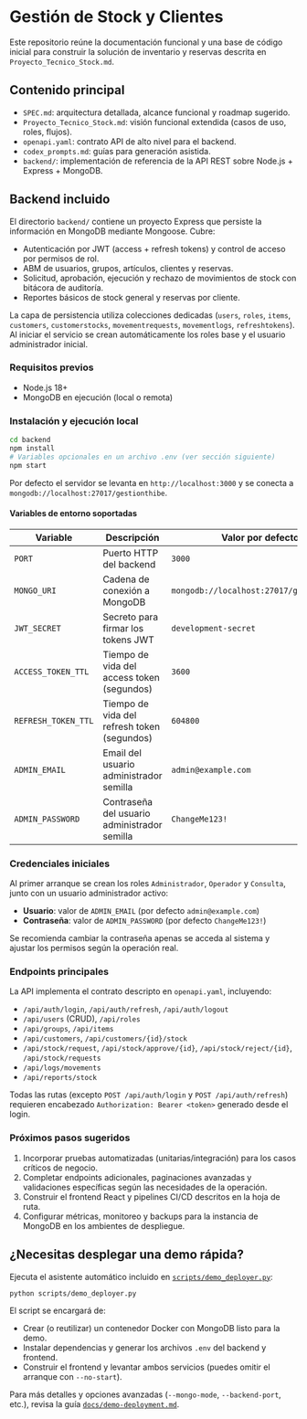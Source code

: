 # Gestión de Stock y Clientes

Este repositorio reúne la documentación funcional y una base de código inicial para construir la solución de inventario y reservas descrita en `Proyecto_Tecnico_Stock.md`.

## Contenido principal

- `SPEC.md`: arquitectura detallada, alcance funcional y roadmap sugerido.
- `Proyecto_Tecnico_Stock.md`: visión funcional extendida (casos de uso, roles, flujos).
- `openapi.yaml`: contrato API de alto nivel para el backend.
- `codex_prompts.md`: guías para generación asistida.
- `backend/`: implementación de referencia de la API REST sobre Node.js + Express + MongoDB.

## Backend incluido

El directorio `backend/` contiene un proyecto Express que persiste la información en MongoDB mediante Mongoose. Cubre:

- Autenticación por JWT (access + refresh tokens) y control de acceso por permisos de rol.
- ABM de usuarios, grupos, artículos, clientes y reservas.
- Solicitud, aprobación, ejecución y rechazo de movimientos de stock con bitácora de auditoría.
- Reportes básicos de stock general y reservas por cliente.

La capa de persistencia utiliza colecciones dedicadas (`users`, `roles`, `items`, `customers`, `customerstocks`, `movementrequests`, `movementlogs`, `refreshtokens`). Al iniciar el servicio se crean automáticamente los roles base y el usuario administrador inicial.

### Requisitos previos

- Node.js 18+
- MongoDB en ejecución (local o remota)

### Instalación y ejecución local

```bash
cd backend
npm install
# Variables opcionales en un archivo .env (ver sección siguiente)
npm start
```

Por defecto el servidor se levanta en `http://localhost:3000` y se conecta a `mongodb://localhost:27017/gestionthibe`.

#### Variables de entorno soportadas

| Variable | Descripción | Valor por defecto |
|----------|-------------|-------------------|
| `PORT` | Puerto HTTP del backend | `3000` |
| `MONGO_URI` | Cadena de conexión a MongoDB | `mongodb://localhost:27017/gestionthibe` |
| `JWT_SECRET` | Secreto para firmar los tokens JWT | `development-secret` |
| `ACCESS_TOKEN_TTL` | Tiempo de vida del access token (segundos) | `3600` |
| `REFRESH_TOKEN_TTL` | Tiempo de vida del refresh token (segundos) | `604800` |
| `ADMIN_EMAIL` | Email del usuario administrador semilla | `admin@example.com` |
| `ADMIN_PASSWORD` | Contraseña del usuario administrador semilla | `ChangeMe123!` |

### Credenciales iniciales

Al primer arranque se crean los roles `Administrador`, `Operador` y `Consulta`, junto con un usuario administrador activo:

- **Usuario**: valor de `ADMIN_EMAIL` (por defecto `admin@example.com`)
- **Contraseña**: valor de `ADMIN_PASSWORD` (por defecto `ChangeMe123!`)

Se recomienda cambiar la contraseña apenas se acceda al sistema y ajustar los permisos según la operación real.

### Endpoints principales

La API implementa el contrato descripto en `openapi.yaml`, incluyendo:

- `/api/auth/login`, `/api/auth/refresh`, `/api/auth/logout`
- `/api/users` (CRUD), `/api/roles`
- `/api/groups`, `/api/items`
- `/api/customers`, `/api/customers/{id}/stock`
- `/api/stock/request`, `/api/stock/approve/{id}`, `/api/stock/reject/{id}`, `/api/stock/requests`
- `/api/logs/movements`
- `/api/reports/stock`

Todas las rutas (excepto `POST /api/auth/login` y `POST /api/auth/refresh`) requieren encabezado `Authorization: Bearer <token>` generado desde el login.

### Próximos pasos sugeridos

1. Incorporar pruebas automatizadas (unitarias/integración) para los casos críticos de negocio.
2. Completar endpoints adicionales, paginaciones avanzadas y validaciones específicas según las necesidades de la operación.
3. Construir el frontend React y pipelines CI/CD descritos en la hoja de ruta.
4. Configurar métricas, monitoreo y backups para la instancia de MongoDB en los ambientes de despliegue.

## ¿Necesitas desplegar una demo rápida?

Ejecuta el asistente automático incluido en [`scripts/demo_deployer.py`](scripts/demo_deployer.py):

```bash
python scripts/demo_deployer.py
```

El script se encargará de:

- Crear (o reutilizar) un contenedor Docker con MongoDB listo para la demo.
- Instalar dependencias y generar los archivos `.env` del backend y frontend.
- Construir el frontend y levantar ambos servicios (puedes omitir el arranque con `--no-start`).

Para más detalles y opciones avanzadas (`--mongo-mode`, `--backend-port`, etc.), revisa la guía [`docs/demo-deployment.md`](docs/demo-deployment.md).
